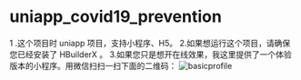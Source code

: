 # uniapp_covid19_prevention

1 .这个项目时 uniapp 项目，支持小程序、H5。
2.如果想运行这个项目，请确保您已经安装了 HBuilderX 。
3.如果您只是想开在线效果，我这里提供了一个体验版本的小程序。用微信扫扫一扫下面的二维码：
![basicprofile](https://user-images.githubusercontent.com/29801119/177904740-f89961c9-792b-4a0a-9b98-70e26abe247b.jpeg)
